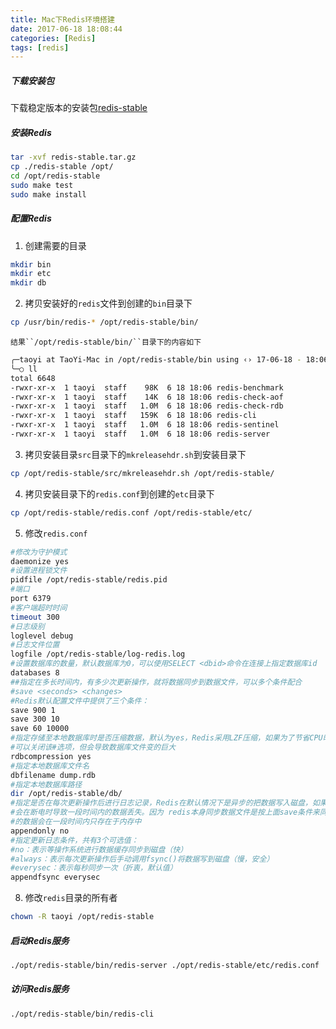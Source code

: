 ```yaml
---
title: Mac下Redis环境搭建
date: 2017-06-18 18:08:44
categories: [Redis]
tags: [redis]
---
```


##### 下载安装包
下载稳定版本的安装包[redis-stable](http://download.redis.io/redis-stable.tar.gz)

##### 安装Redis
```bash
tar -xvf redis-stable.tar.gz
cp ./redis-stable /opt/
cd /opt/redis-stable
sudo make test
sudo make install
```

<!--more-->


##### 配置Redis
1. 创建需要的目录
```bash
mkdir bin
mkdir etc
mkdir db
```
2. 拷贝安装好的``redis``文件到创建的``bin``目录下
```bash
cp /usr/bin/redis-* /opt/redis-stable/bin/
```
	结果``/opt/redis-stable/bin/``目录下的内容如下
```bash
╭─taoyi at TaoYi-Mac in /opt/redis-stable/bin using ‹› 17-06-18 - 18:06:48
╰─○ ll
total 6648
-rwxr-xr-x  1 taoyi  staff    98K  6 18 18:06 redis-benchmark
-rwxr-xr-x  1 taoyi  staff    14K  6 18 18:06 redis-check-aof
-rwxr-xr-x  1 taoyi  staff   1.0M  6 18 18:06 redis-check-rdb
-rwxr-xr-x  1 taoyi  staff   159K  6 18 18:06 redis-cli
-rwxr-xr-x  1 taoyi  staff   1.0M  6 18 18:06 redis-sentinel
-rwxr-xr-x  1 taoyi  staff   1.0M  6 18 18:06 redis-server
```

3. 拷贝安装目录``src``目录下的``mkreleasehdr.sh``到安装目录下
```bash
cp /opt/redis-stable/src/mkreleasehdr.sh /opt/redis-stable/
```

4. 拷贝安装目录下的``redis.conf``到创建的``etc``目录下
```bash
cp /opt/redis-stable/redis.conf /opt/redis-stable/etc/
```

5. 修改``redis.conf``
```bash
#修改为守护模式
daemonize yes
#设置进程锁文件
pidfile /opt/redis-stable/redis.pid
#端口
port 6379
#客户端超时时间
timeout 300
#日志级别
loglevel debug
#日志文件位置
logfile /opt/redis-stable/log-redis.log
#设置数据库的数量，默认数据库为0，可以使用SELECT <dbid>命令在连接上指定数据库id
databases 8
##指定在多长时间内，有多少次更新操作，就将数据同步到数据文件，可以多个条件配合
#save <seconds> <changes>
#Redis默认配置文件中提供了三个条件：
save 900 1
save 300 10
save 60 10000
#指定存储至本地数据库时是否压缩数据，默认为yes，Redis采用LZF压缩，如果为了节省CPU时间，
#可以关闭该#选项，但会导致数据库文件变的巨大
rdbcompression yes
#指定本地数据库文件名
dbfilename dump.rdb
#指定本地数据库路径
dir /opt/redis-stable/db/
#指定是否在每次更新操作后进行日志记录，Redis在默认情况下是异步的把数据写入磁盘，如果不开启，可能
#会在断电时导致一段时间内的数据丢失。因为 redis本身同步数据文件是按上面save条件来同步的，所以有
#的数据会在一段时间内只存在于内存中
appendonly no
#指定更新日志条件，共有3个可选值：
#no：表示等操作系统进行数据缓存同步到磁盘（快）
#always：表示每次更新操作后手动调用fsync()将数据写到磁盘（慢，安全）
#everysec：表示每秒同步一次（折衷，默认值）
appendfsync everysec
```

8. 修改``redis``目录的所有者
```bash
chown -R taoyi /opt/redis-stable
```

##### 启动Redis服务
```bash
./opt/redis-stable/bin/redis-server ./opt/redis-stable/etc/redis.conf
```

##### 访问Redis服务
```bash
./opt/redis-stable/bin/redis-cli
```